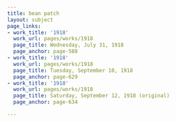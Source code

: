 ```yaml
---
title: bean patch
layout: subject
page_links:
- work_title: '1918'
  work_url: pages/works/1918
  page_title: Wednesday, July 31, 1918
  page_anchor: page-588
- work_title: '1918'
  work_url: pages/works/1918
  page_title: Tuesday, September 10, 1918
  page_anchor: page-629
- work_title: '1918'
  work_url: pages/works/1918
  page_title: Saturday, September 12, 1918 (original)
  page_anchor: page-634

---
```

